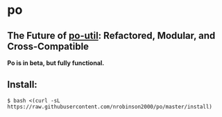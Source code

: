 # po
## The Future of [po-util](https://github.com/nrobinson2000/po-util): Refactored, Modular, and Cross-Compatible
**Po is in beta, but fully functional.**

## Install:

```
$ bash <(curl -sL https://raw.githubusercontent.com/nrobinson2000/po/master/install)
```
